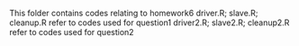 This folder contains codes relating to homework6
driver.R; slave.R; cleanup.R refer to codes used for question1
driver2.R; slave2.R; cleanup2.R refer to codes used for question2
